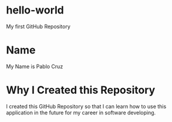 # hello-world
My first GitHub Repository

# Name
My Name is Pablo Cruz

# Why I Created this Repository
I created this GitHub Repository so that I can learn how to use this application in the future for my career in software developing.
